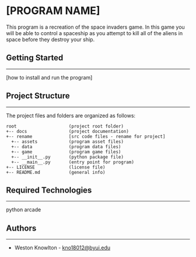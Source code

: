 # [PROGRAM NAME] 
This program is a recreation of the space invaders game. In this game you will be able to control a spaceship
as you attempt to kill all of the aliens in space before they destroy your ship.

## Getting Started
---
[how to install and run the program]

## Project Structure
---
The project files and folders are organized as follows:
```
root                    (project root folder)
+-- docs                (project documentation)
+-- rename              [src code files - rename for project]
  +-- assets            (program asset files)
  +-- data              (program data files)
  +-- game              (program game files)
  +-- __init__.py       (python package file)
  +-- __main__.py       (entry point for program)
+-- LICENSE             (license file)
+-- README.md           (general info)
```

## Required Technologies
---
python
arcade

## Authors
---
* Weston Knowlton - kno18012@byui.edu
